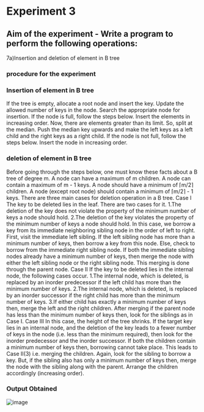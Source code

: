#   Experiment 3
## Aim of the experiment - Write a program to perform the following operations:
7a)Insertion and deletion of element in B tree



###  procedure for the experiment 
### Insertion of element in B tree
If the tree is empty, allocate a root node and insert the key.
Update the allowed number of keys in the node.
Search the appropriate node for insertion.
If the node is full, follow the steps below.
Insert the elements in increasing order.
Now, there are elements greater than its limit. So, split at the median.
Push the median key upwards and make the left keys as a left child and the right keys as a right child.
If the node is not full, follow the steps below.
Insert the node in increasing order.
### deletion of element in B tree
Before going through the steps below, one must know these facts about a B tree of degree m.
A node can have a maximum of m children. 
A node can contain a maximum of m - 1 keys. 
A node should have a minimum of ⌈m/2⌉ children. 
A node (except root node) should contain a minimum of ⌈m/2⌉ - 1 keys.
There are three main cases for deletion operation in a B tree.
Case I
The key to be deleted lies in the leaf. There are two cases for it.
1.The deletion of the key does not violate the property of the minimum number of keys a node should hold.
2.The deletion of the key violates the property of the minimum number of keys a node should hold. In this case, we borrow a key from its immediate neighboring sibling node in the order of left to right.
First, visit the immediate left sibling. If the left sibling node has more than a minimum number of keys, then borrow a key from this node.
Else, check to borrow from the immediate right sibling node.
If both the immediate sibling nodes already have a minimum number of keys, then merge the node with either the left sibling node or the right sibling node. This merging is done through the parent node.
Case II
If the key to be deleted lies in the internal node, the following cases occur.
1.The internal node, which is deleted, is replaced by an inorder predecessor if the left child has more than the minimum number of keys.
2.The internal node, which is deleted, is replaced by an inorder successor if the right child has more than the minimum number of keys.
3.If either child has exactly a minimum number of keys then, merge the left and the right children.
 After merging if the parent node has less than the minimum number of keys then, look for the siblings as in Case I.
 Case III
 In this case, the height of the tree shrinks. If the target key lies in an internal node, and the deletion of the key leads to a fewer number of keys in the node (i.e. less than the minimum required), then look for the inorder predecessor and the inorder successor. If both the children contain a minimum number of keys then, borrowing cannot take place. This leads to Case II(3) i.e. merging the children.
Again, look for the sibling to borrow a key. But, if the sibling also has only a minimum number of keys then, merge the node with the sibling along with the parent. Arrange the children accordingly (increasing order).





### Output Obtained
![image](https://user-images.githubusercontent.com/77834002/112364755-dd74d200-8cfc-11eb-9119-73080a023906.png)

